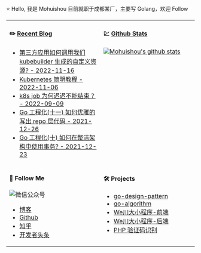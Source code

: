 ⭐ Hello, 我是 Mohuishou 目前就职于成都某厂，主要写 Golang，欢迎 Follow

<table>
  
<tr>
<td valign="top"  width="50%">

#### ✏️ [Recent Blog](https://lailin.xyz)

- [第三方应用如何调用我们 kubebuilder 生成的自定义资源? - 2022-11-16](https://lailin.xyz/post/operator-kubebuilder-clientset.html)
- [Kubernetes 简明教程 - 2022-11-06](https://lailin.xyz/post/k8s-tutorials.html)
- [k8s job 为何迟迟不能结束？ - 2022-09-09](https://lailin.xyz/post/kubernetes-job-running-not-end.html)
- [Go 工程化(十一) 如何优雅的写出 repo  层代码 - 2021-12-26](https://lailin.xyz/post/graceful-repo-code.html)
- [Go 工程化(十) 如何在整洁架构中使用事务? - 2021-12-23](https://lailin.xyz/post/clean-arch-transaction.html)

</td>
<td valign="top"  width="50%">

#### 💹 [Github Stats](https://github.com/mohuishou)

[![Mohuishou's github stats](https://github-readme-stats.vercel.app/api?username=mohuishou&count_private=true&show_icons=true)](https://github.com/mohuishou)

</td>
</tr>

<tr>
<td valign="top"  width="50%">

#### 👀 Follow Me

![微信公众号](https://mohuishou-blog-sz.oss-cn-shenzhen.aliyuncs.com/custom/wechat_white.png)
- [博客](https://lailin.xyz)
- [Github](https://github.com/mohuishou)
- [知乎](https://www.zhihu.com/people/mo-hui-shou-76)
- [开发者头条](https://toutiao.io/subjects/387401?f=new)

</td>
<td valign="top"  width="50%">

#### 🛠 Projects

- [go-design-pattern](https://github.com/mohuishou/go-design-pattern)
- [go-algorithm](https://github.com/mohuishou/go-algorithm)
- [We川大小程序-前端](https://github.com/mohuishou/scuplus-wechat)
- [We川大小程序-后端](https://github.com/mohuishou/scuplus-go)
- [PHP 验证码识别](https://github.com/mohuishou/ImageOCR)

</td>
</tr>

</table>
